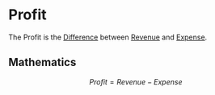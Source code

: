 # Profit

The Profit is the [Difference](13000027.md) between [Revenue](130000036.md) and [Expense](130000037.md).

## Mathematics

$$ Profit = Revenue - Expense $$
